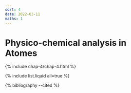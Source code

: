 ```yaml
---
sort: 4
date: 2022-03-11
maths: 1
---
```


# Physico-chemical analysis in Atomes

{% include chap-4/chap-4.html %}

{% include list.liquid all=true %}

{% bibliography --cited %}
